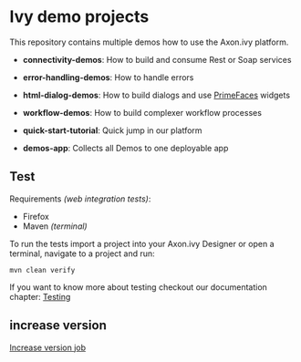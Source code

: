 # Ivy demo projects

This repository contains multiple demos how to use the Axon.ivy platform.

- **connectivity-demos**: How to build and consume Rest or Soap services
- **error-handling-demos**: How to handle errors
- **html-dialog-demos**: How to build dialogs and use [PrimeFaces](https://www.primefaces.org) widgets
- **workflow-demos**: How to build complexer workflow processes

- **quick-start-tutorial**: Quick jump in our platform
- **demos-app**: Collects all Demos to one deployable app

## Test

Requirements _(web integration tests)_:

- Firefox
- Maven _(terminal)_

To run the tests import a project into your Axon.ivy Designer or open a terminal,
navigate to a project and run:

```console
mvn clean verify
```

If you want to know more about testing checkout our documentation chapter: [Testing](https://developer.axonivy.com/doc/dev/concepts/testing.html)

## increase version

[Increase version job](build.maven/job/update-version/README.md)
